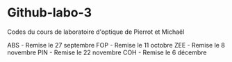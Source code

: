 # Github-labo-3
Codes du cours de laboratoire d'optique de Pierrot et Michaël 

ABS - Remise le 27 septembre 
FOP - Remise le 11 octobre
ZEE - Remise le 8 novembre
PIN - Remise le 22 novembre
COH - Remise le 6 décembre
